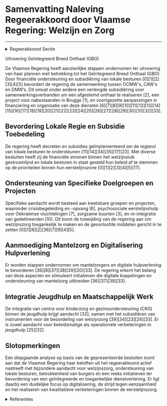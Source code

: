 # Samenvatting Naleving Regeerakkoord door Vlaamse Regering: Welzijn en Zorg

---

<details>
        <summary>Regeerakkoord Sectie </summary>
        <p>1.2.1.6 Algemeen welzijn De afgelopen regeerperiode maakte de Vlaamse regering werk van het geïntegreerd breed onthaal (GBO) en een nieuw decreet lokaal sociaal beleid. De lokale besturen zijn dé regisseur en bepalen het beleid in het kader van de sociale hulp- en dienstverle-ning. De beleidsplannen van de CAW’s enten zich op die van de lokale besturen in hun werkingsgebied. De gemeentebesturen uit het werkingsgebied worden structureel betrokken bij het beleidsplan van het betrokken CAW. De Vlaamse overheid oormerkt de middelen die voor de onthaalfunctie van het CAW beschikbaar zijn en alloceert die per eerstelijnszone. Een lokaal bestuur kan een samenwerkingsover-eenkomst met de partners van het GBO afsluiten om een geïntegreerd en afgestemd onthaal te realiseren waarin duidelijk wordt bepaald wie op casusniveau, afhankelijk van de problematiek, in welke concrete cliëntsi-tuatie het voortouw neemt. In dat geval dient het CAW daarbij minstens de geoor-merkte middelen in te zetten in de desbe-treffende eerstelijnszone. Een lokaal bestuur kan ook kiezen om de onthaalfunctie volledig zelf te organiseren. Na overleg met het CAW, kan een lokaal bestuur aan de minister van welzijn verzoeken om de onthaalfunctie van het CAW over te nemen. De minister verzoekt in dat geval het CAW het respectievelijke deel van de daarvoor geoormerkte middelen over te maken aan het verzoekende lokaal bestuur. De CAW’s blijven verantwoordelijk voor gespeciali-seerde begeleidingsfuncties. Het lokale beleid van deze actoren wordt objectief gemeten en gemonitord. De lokale besturen kunnen hiermee aan de slag om burgers met een ondersteuningsvraag zo goed en snel mogelijk door te wijzen naar de gepaste ondersteuningsvorm. Ze gaan daarbij uit van het lokaal sociaal beleids-plan van de gemeente en de beleidspriori-teiten binnen de eerstelijnszone, dit wordt ook mogelijk gemaakt via open oproepen. We bekijken de verschillende financierings-stromen in het landschap van het algemeen welzijnswerk en stroomlijnen deze in functie van de regierol van de lokale besturen. De lokale besturen nemen ten volle hun regierol op inzake de vermaatschappelij-king van de zorg. Dit betekent dat ze voluit ondersteuning geven aan de mantelzorgers, vrijwilligerszorg en buurtzorg. We zetten in op onlinehulp en telehulp. Er komt 1 digitaal kader waaronder alle hulplijnen en chatboxen met betrekking tot hulpverlening aan elkaar gekoppeld worden voor maximale doorverwijzing. Zoals reeds bij alle nieuwsberichten rond zelfmoord gebeurt, zullen de media ook bij andere geweldsdelicten steeds verwijzen naar de betrokken hulpverlening (1712, Family Justice Centers, Zorgcentra na Seksueel Geweld, …). We bieden lokale besturen de mogelijkheid om rechtstreeks met deze hulpverlenings-vormen aan de slag te gaan zonder steeds met intermediaire regionale actoren tot werkafspraken en overeenkomsten te moeten komen. We zetten de strijd tegen eenzaamheid als belangrijk punt op de beleidsagenda. We verhogen het bewustzijn rond eenzaamheid in de omgeving en we ontwikkelen en ondersteunen initiatieven om dit aan te pakken. We investeren in zorgzame buurten en ondersteunen lokale besturen hierin, o.a. door het delen van beste praktijken. We zorgen voor voldoende ontmoetings-plaatsen, ook digitale, en zetten in op de buurtgerichte benadering van de zorg. We promoten intergenerationele samenwerking en projecten in zorgsettings. We ondersteunen volop de mantelzorgers. We voeren het Vlaamse mantelzorgplan, dat loopt tot eind 2020, verder uit en evalueren het. Op basis daarvan en van de resultaten van een nieuw onderzoek naar informele zorg in Vlaanderen sturen we het mantelzorgbeleid bij. We stimuleren initia-tieven die mantelzorg verbreden bijvoor-beeld via sociale media. De stem van de patiënt moet centraal staan in een verdere uitrol van de eerstelijns-hervorming. We ondersteunen de patiënten-verenigingen, gebruikersorganisaties en zelfhulpgroepen in Vlaanderen. Voor de patiëntenverenigingen en de zelfhulp-groepen doen we dit via het Vlaams Patiëntenplatform waarvan we de financie-ringsstromen transparant maken om dubbele financiering te vermijden. Voor gebruikers organisaties voorzien we een kader waarbij ook de kleinere spelers aan de bak kunnen komen. Subsidiëring gebeurt op basis van transparante criteria en wordt gekoppeld aan het behalen van doelstel-lingen. We zorgen voor structurele onder-steuning voor opleidingsinitiatieven in het kader van ervaringsdeskundigen zodat zorginstellingen hen kunnen integreren in hun werking. We realiseren één meldpunt waar men terecht kan met alle mogelijke klachten over zorg. Dit meldpunt verzorgt de door-verwijzing van klachten en bemiddelt zelf waar mogelijk tussen de patiënt, de zorg-verlener en de zorginstellingen. </p>
        </details> 

Uitvoering Geïntegreerd Breed Onthaal (GBO)

De Vlaamse Regering heeft aanzienlijke stappen ondernomen ter uitvoering van haar plannen met betrekking tot het Geïntegreerd Breed Onthaal (GBO). Door financiële ondersteuning en subsidiëring van lokale besturen \[0\]\[1\]\[2\]\[3\]\[4\]\[5\] bevordert de regering de samenwerking tussen OCMW's, CAW's en DMW’s. Dit omvat onder andere een verlengde subsidiëring voor samenwerkingsverbanden om een afgestemd onthaal te realiseren \[2\], een project voor nabestaanden in Brugge \[1\], en voortgezette aanpassingen in financiering en organisatie van deze diensten \[6\]\[7\]\[8\]\[9\]\[10\]\[11\]\[12\]\[13\]\[14\]\[15\]\[16\]\[17\]\[18\]\[19\]\[20\]\[21\]\[22\]\[23\]\[24\]\[25\]\[26\]\[27\]\[28\]\[29\]\[30\]\[31\]\[32\]\[33\].

## Bevordering Lokale Regie en Subsidie Toebedeling

De regering heeft decreten en subsidies geïmplementeerd om de regierol van lokale besturen te ondersteunen \[11\]\[14\]\[34\]\[35\]\[17\]\[23\]. Met diverse besluiten heeft zij de financiële stromen binnen het welzijnsluik gestroomlijnd en lokale besturen in staat gesteld hun beleid af te stemmen op de prioriteiten binnen hun eerstelijnszone \[0\]\[1\]\[2\]\[3\]\[4\]\[5\]\[17\].

## Ondersteuning van Specifieke Doelgroepen en Projecten

Specifieke aandacht wordt besteed aan kwetsbare groepen en projecten, waaronder crisisbegeleiding en -opvang \[6\], psychosociale eerstelijnshulp voor Oekraïense vluchtelingen \[7\], zorgzame buurten \[3\], en re-integratie van gedetineerden \[10\]. Dit toont de toewijding van de regering aan om welzijnszorg toegankelijk te maken en de geoorloofde middelen gericht in te zetten \[0\]\[1\]\[6\]\[2\]\[36\]\[7\]\[9\]\[4\]\[5\].

## Aanmoediging Mantelzorg en Digitalisering Hulpverlening

Er worden stappen ondernomen om mantelzorgers en digitale hulpverlening te bevorderen \[36\]\[8\]\[37\]\[38\]\[39\]\[20\]\[33\]. De regering erkent het belang van deze aspecten en stimuleert initiatieven die digitale koppelingen en ondersteuning van mantelzorg uitbreiden \[36\]\[37\]\[39\]\[33\].

## Integratie Jeugdhulp en Maatschappelijk Werk

De integratie van centra voor kinderzorg en gezinsondersteuning (CKG) binnen de jeugdhulp krijgt aandacht \[32\], samen met het subsidiëren van instrumenten voor de beoordeling van welzijnzorg \[39\]\[34\]\[23\]\[24\]\[33\]. Er is zowel aandacht voor beleidsmatige als operationele verbeteringen in jeugdhulp \[25\]\[32\].

## Slotopmerkingen

Een diepgaande analyse op basis van de gepresenteerde besluiten toont aan dat de Vlaamse Regering haar beloften uit het regeerakkoord actief nastreeft met bijzondere aandacht voor welzijnszorg, ondersteuning van lokale besturen, betrokkenheid van burgers en een reeks initiatieven ter bevordering van een geïntegreerde en toegankelijke dienstverlening. Er ligt daarbij een duidelijke focus op digitalisering, de strijd tegen eenzaamheid en het realiseren van kwalitatieve verbeteringen binnen de eerstelijnszorg.

<details>
        <summary> Referenties</summary>
        **[\[0\]](http://themis.vlaanderen.be/id/nieuwsbrief-info/60ED3EBE364ED9000800134B)** : **(2021-07-16)** Plan Vlaamse Veerkracht: Subsidiëring en ondersteuning van de lokale besturen in functie van het realiseren van samenwerkingsverbanden geïntegreerd breed onthaal in heel Vlaanderen en Brussel Subsidië... 

**[\[1\]](http://themis.vlaanderen.be/id/nieuwsbrief-info/62611F8C1C4A193816C2F470)** : **(2022-04-22)** Plan Vlaamse Veerkracht: Subsidies in het kader van het geïntegreerd breed onthaal Subsidies geïntegreerd breed onthaal (GBO) A. Ontwerpbesluit van de Vlaamse Regering tot toekenning van een subsidie ... 

**[\[2\]](http://themis.vlaanderen.be/id/nieuwsbericht/6501A2E93605E1AC863BF066)** : **(2023-09-15)** Verlenging subsidiëring lokale besturen voor realiseren samenwerkingsverbanden Geïntegreerd Breed Onthaal in Vlaanderen en Brussel VVSG en SAM vzw: subsidie samenwerkingsverbanden Geïntegreerd Breed O... 

**[\[3\]](http://themis.vlaanderen.be/id/nieuwsbrief-info/61AF8335364ED90009000648)** : **(2021-12-10)** Plan Vlaamse Veerkracht: subsidie Koning Boudewijnstichting voor project 'zorgzame buurten' Zorgzame buurten A. Ontwerpbesluit van de Vlaamse Regering tot toekenning van een subsidie aan de Koning Bou... 

**[\[4\]](http://themis.vlaanderen.be/id/nieuwsbrief-info/638F17C6C2B90D4571CF7556)** : **(2022-12-09)** Slagkrachtige zorgraden door versterken rol lokale besturen, verhogen betrokkenheid welzijnsveld en actualisering van de opdrachten   De Vlaamse Regering wil verder bouwen aan slagkrachtige en efficië... 

**[\[5\]](http://themis.vlaanderen.be/id/nieuwsbericht/640836C593165640DEAF5B97)** : **(2023-03-10)** Oekraïnecrisis: verlenging project geïntegreerd breed onthaal (GBO) Ontwerpbesluit van de Vlaamse Regering tot wijziging van het besluit van de Vlaamse Regering van 1 april 2022 tot toekenning van een... 

**[\[6\]](http://themis.vlaanderen.be/id/nieuwsbericht/6538CF459DAB6626D11E547A)** : **(2023-10-27)** Centra voor Algemeen Welzijnswerk (CAW): subsidie crisisbegeleiding en -opvang 2023 Ontwerpbesluit van de Vlaamse Regering tot toekenning van een subsidie van de Vlaamse Gemeenschap voor het jaar 2023... 

**[\[7\]](http://themis.vlaanderen.be/id/nieuwsbericht/63FE015593165640DEAF5340)** : **(2023-03-03)** Centra voor Algemeen Welzijnswerk (CAW): subsidie psychosociale eerstelijnshulp Oekraïense vluchtelingen Ontwerpbesluit van de Vlaamse Regering tot toekenning van een subsidie van de Vlaamse Gemeensch... 

**[\[8\]](http://themis.vlaanderen.be/id/nieuwsbericht/64AD13A90592342F299DB836)** : **(2023-07-14)** Vlaamse sociale bescherming: integratie initiatieven beschut wonen, multidisciplinaire begeleidingsequipes palliatieve verzorging en rolstoeladviesteams Voorontwerp van besluit van de Vlaamse Regering... 

**[\[9\]](http://themis.vlaanderen.be/id/nieuwsbericht/654A3A569DAB6626D11E6176)** : **(2023-11-10)** Organisatie eerstelijnszorg voor persoon met een zorg- en ondersteuningsnood Voorontwerp van besluit van de Vlaamse Regering over de organisatie van de eerstelijnszorg voor de persoon met een zorg- en... 

**[\[10\]](http://themis.vlaanderen.be/id/nieuwsbericht/6422B6318A5434FEB5657043)** : **(2023-03-31)** Subsidie 2023 Centra voor Algemeen Welzijnswerk (CAW) voor ondersteuning van hulp- en dienstverlening aan gedetineerden Ontwerpbesluit van de Vlaamse Regering tot toekenning van een subsidie 2023 aan ... 

**[\[11\]](http://themis.vlaanderen.be/id/nieuwsbericht/64AE4B9E0592342F299DB989)** : **(2023-07-14)** Wijziging besluit lokaal sociaal beleid: subsidiekaders in overeenstemming brengen met gewijzigde bepalingen Vlaamse Codex Overheidsfinanciën Voorontwerp van besluit van de Vlaamse Regering tot wijzig... 

**[\[12\]](http://themis.vlaanderen.be/id/nieuwsbericht/65704536E2E2C9E5814BECCB)** : **(2023-12-08)** Eén gemeenschappelijk overheidskader voor Centra voor ambulante revalidatie (CAR) en Centra voor geestelijke gezondheidszorg (CGG): uitvoeringsbesluit A. Voorontwerp van besluit van de Vlaamse Regerin... 

**[\[13\]](http://themis.vlaanderen.be/id/resource/daaa5170-4927-11ec-94bb-99a9d1e168fe)** : **(2020-07-17)** Subsidie continuering samenwerkingsverbanden rechtstreeks toegankelijke jeugdhulp Drie ontwerpbesluiten van de Vlaamse Regering tot toekenning van subsidies van de Vlaamse Gemeenschap voor het jaar 20... 

**[\[14\]](http://themis.vlaanderen.be/id/resource/bd7132a0-4926-11ec-94bb-99a9d1e168fe)** : **(2020-11-20)** Vlaamse sociale bescherming: wijzigingen met betrekking tot basisondersteuningsbudget Voorontwerp van besluit van de Vlaamse Regering tot wijziging van het besluit van de Vlaamse Regering van 30 novem... 

**[\[15\]](http://themis.vlaanderen.be/id/nieuwsbericht/645B437D8E8235823F6B74C2)** : **(2023-05-12)** Beheersing capaciteit centra voor dagverzorging, centra voor dagopvang en lokale dienstencentra   De Vlaamse Regering stemt in met een aantal voorstellen om een budgettair groeipad vast te leggen voor... 

**[\[16\]](http://themis.vlaanderen.be/id/nieuwsbrief-info/61669A04364ED90009000494)** : **(2021-10-15)** Zorgkassen: subsidiëring deelname en organisatie multidisciplinair overleg in functie van de opmaak van een zorg- en ondersteuningsplan Ontwerpbesluit van de Vlaamse Regering tot toekenning van een su... 

**[\[17\]](http://themis.vlaanderen.be/id/nieuwsbericht/65017B8F3605E1AC863BF021)** : **(2023-09-15)** Wijziging besluit lokaal sociaal beleid: subsidiekaders in overeenstemming brengen met gewijzigde bepalingen Vlaamse Codex Overheidsfinanciën Ontwerpbesluit van de Vlaamse Regering tot wijziging van h... 

**[\[18\]](http://themis.vlaanderen.be/id/nieuwsbericht/6492AD0E2D77B42474D4D9BB)** : **(2023-06-23)** Instroom personeel gezinszorg: subsidiemechanisme Voorontwerp van besluit van de Vlaamse Regering tot wijziging van het besluit van de Vlaamse Regering van 28 juni 2019 betreffende de programmatie, de... 

**[\[19\]](http://themis.vlaanderen.be/id/resource/83b90e80-492a-11ec-94bb-99a9d1e168fe)** : **(2020-03-06)** Sociaal ondernemerschap in de welzijnssector: groeipad Voorontwerp van besluit van de Vlaamse Regering tot wijziging van het Vergunningsbesluit van 22 november 2013, wat betreft de bestuurlijke weerba... 

**[\[20\]](http://themis.vlaanderen.be/id/nieuwsbrief-info/60AE150D364ED90008000200)** : **(2021-05-28)** Erkenning Steunpunt Welzijn, Volksgezondheid en Gezin (2021-2026)   De Vlaamse Regering erkent het consortium onder leiding van de KULeuven als Steunpunt Welzijn, Volksgezondheid en Gezin IV (Steunpun... 

**[\[21\]](http://themis.vlaanderen.be/id/nieuwsbericht/650A9C783605E1AC863BFA21)** : **(2023-09-22)** Subsidies Vlaamse lokale besturen, vzw de Rand en de Vlaamse Gemeenschapscommissie voor project 'Ondersteuning van lokale besturen in het kader van samenleven in diversiteit: Plan Samenleven' Ontwerpb... 

**[\[22\]](http://themis.vlaanderen.be/id/resource/63bebec0-4927-11ec-94bb-99a9d1e168fe)** : **(2020-09-25)** Vlaamse sociale bescherming: wijziging regeling basisondersteuningsbudget Voorontwerp van besluit van de Vlaamse Regering tot wijziging van het besluit van de Vlaamse Regering van 30 november 2018 hou... 

**[\[23\]](http://themis.vlaanderen.be/id/nieuwsbrief-info/638F4F0CC2B90D4571CF75B8)** : **(2022-12-09)** Ondersteuning eerstelijnszorgaanbieders en interdisciplinaire samenwerking in de praktijkvoering en uitbreiding opdrachten huisartsenkringen Ontwerpbesluit van de Vlaamse Regering tot ondersteuning va... 

**[\[24\]](http://themis.vlaanderen.be/id/nieuwsbrief-info/6398527CC2B90D4571CF8A0D)** : **(2022-12-16)** Kwaliteitsdecreet beleidsdomein Welzijn, Volksgezondheid en Gezin (WVG) Voorontwerp van decreet over de kwaliteit van zorg in het beleidsdomein Welzijn, Volksgezondheid en Gezin  Na het advies van de ... 

**[\[25\]](http://themis.vlaanderen.be/id/resource/2aa7fd00-4926-11ec-94bb-99a9d1e168fe)** : **(2020-12-11)** Jeugdhulp: verhoging subsidie residentiële module GES+, efficiëntiewinsten subsidies en uitvoering VIA5 Voorontwerp van besluit van de Vlaamse Regering tot wijziging van het besluit van de Vlaamse reg... 

**[\[26\]](http://themis.vlaanderen.be/id/resource/acee78d0-4925-11ec-94bb-99a9d1e168fe)** : **(2020-12-18)** Wijzigingsdecreet regelgeving Vlaamse sociale bescherming (VSB): integratie zorgsectoren Voorontwerp van decreet tot wijziging van regelgeving in het kader van de Vlaamse sociale bescherming  Na advie... 

**[\[27\]](http://themis.vlaanderen.be/id/nieuwsbericht/646DB1988E8235823F6B82C9)** : **(2023-05-26)** Lokale besturen: werkingssubsidie aanvullend lokaal dienstenaanbod van algemeen economisch belang juli 2023 - december 2023. Ontwerpbesluit van de Vlaamse Regering houdende toekenning van een werkings... 

**[\[28\]](http://themis.vlaanderen.be/id/nieuwsbericht/64EDA5F43605E1AC863BD530)** : **(2023-08-31)** Instroom personeel gezinszorg: subsidiemechanisme Ontwerpbesluit van de Vlaamse Regering tot wijziging van het besluit van de Vlaamse Regering van 28 juni 2019 betreffende de programmatie, de erkennin... 

**[\[29\]](http://themis.vlaanderen.be/id/nieuwsbrief-info/6316F65B9531BD6B9732C4E2)** : **(2022-09-09)** Ondersteuning eerstelijnszorgaanbieders en interdisciplinaire samenwerking in de praktijkvoering en uitbreiding opdrachten huisartsenkringen Voorontwerp van besluit van de Vlaamse Regering tot onderst... 

**[\[30\]](http://themis.vlaanderen.be/id/resource/a0673a20-4925-11ec-94bb-99a9d1e168fe)** : **(2020-12-23)** Vlaamse sociale bescherming: wijziging basisondersteuningsbudget Ontwerpbesluit van de Vlaamse Regering tot wijziging van het besluit van de Vlaamse Regering van 30 november 2018 houdende de uitvoerin... 

**[\[31\]](http://themis.vlaanderen.be/id/resource/1aa89210-4927-11ec-94bb-99a9d1e168fe)** : **(2020-10-16)** Lokaal beleid buitenschoolse opvang en activiteiten Voorontwerp van besluit van de Vlaamse Regering over het lokaal beleid buitenschoolse opvang en activiteiten en over overgangsbepalingen  Het lokaal... 

**[\[32\]](http://themis.vlaanderen.be/id/nieuwsbericht/6538C8B59DAB6626D11E5468)** : **(2023-10-27)** Integratie van de centra voor kinderzorg en gezinsondersteuning (CKG) in de jeugdhulp: wijzigingsbesluit Ontwerpbesluit van de Vlaamse Regering tot wijziging van het besluit van de Vlaamse Regering va... 

**[\[33\]](http://themis.vlaanderen.be/id/nieuwsbericht/6581AD53E2E2C9E5814C2320)** : **(2023-12-22)** Subsidie verduurzaming Zorgzame buurt-projecten Ontwerpbesluit van de Vlaamse Regering tot toekenning van een subsidie van de Vlaamse Gemeenschap aan verscheidene organisaties in het kader van de verd... 

**[\[34\]](http://themis.vlaanderen.be/id/nieuwsbericht/6538D9F79DAB6626D11E5485)** : **(2023-10-27)** Subsidie beheer waarderingstool in het beleidsdomein Welzijn, Volksgezondheid en Gezin (WVG): herverdelingsbesluit A. Ontwerpbesluit van de Vlaamse Regering over de oproep tot subsidieaanvragen voor h... 

**[\[35\]](http://themis.vlaanderen.be/id/resource/56f7e990-4928-11ec-94bb-99a9d1e168fe)** : **(2020-07-10)** Lokaal beleid buitenschoolse opvang en activiteiten Voorontwerp van besluit van de Vlaamse Regering over het lokaal beleid buitenschoolse opvang en activiteiten en over overgangsbepalingen  Het lokaal... 

**[\[36\]](http://themis.vlaanderen.be/id/nieuwsbrief-info/61B85379364ED90009000FEF)** : **(2021-12-17)** VIA6: uitvoering maatregelen Voorontwerp van besluit van de Vlaamse Regering tot wijziging van het besluit van de Vlaamse Regering van 28 juni 2019 betreffende de programmatie, de erkenningsvoorwaarde... 

**[\[37\]](http://themis.vlaanderen.be/id/nieuwsbrief-info/639841DBC2B90D4571CF88EC)** : **(2022-12-16)** Centra voor algemeen welzijnswerk (CAW): subsidie VIA-6-middelen koopkracht Ontwerpbesluit van de Vlaamse Regering tot toekenning van een subsidie 2022 aan de erkende centra voor algemeen welzijnswerk... 

**[\[38\]](http://themis.vlaanderen.be/id/nieuwsbericht/643F9F93CA1CB15B58CF46DC)** : **(2023-04-21)** Centra voor algemeen welzijnswerk (CAW): subsidie uitvoering maatregel koopkracht VIA-6 voor personeelsleden die niet structureel door Vlaanderen erkend of gesubsidieerd zijn Ontwerpbesluit van de Vla... 

**[\[39\]](http://themis.vlaanderen.be/id/nieuwsbericht/65854361E2E2C9E5814C2D87)** : **(2023-12-22)** VZW Persoonsvolgend Budgetwijzer: beheer Waarderingstool in het Vlaamse beleidsdomein Welzijn, Volksgezondheid en Gezin Ontwerpbesluit van de Vlaamse Regering tot toekenning van een subsidie aan VZW P... 
        </details> 

